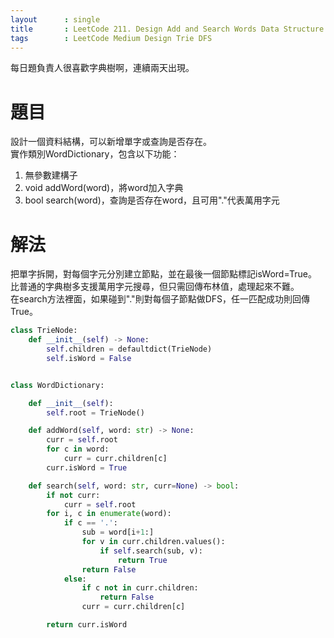 ```yaml
---
layout      : single
title       : LeetCode 211. Design Add and Search Words Data Structure
tags 		: LeetCode Medium Design Trie DFS
---
```

每日題負責人很喜歡字典樹啊，連續兩天出現。

# 題目
設計一個資料結構，可以新增單字或查詢是否存在。  
實作類別WordDictionary，包含以下功能：
1. 無參數建構子
2. void addWord(word)，將word加入字典
3. bool search(word)，查詢是否存在word，且可用"."代表萬用字元

# 解法
把單字拆開，對每個字元分別建立節點，並在最後一個節點標記isWord=True。  
比普通的字典樹多支援萬用字元搜尋，但只需回傳布林值，處理起來不難。  
在search方法裡面，如果碰到"."則對每個子節點做DFS，任一匹配成功則回傳True。

```python
class TrieNode:
    def __init__(self) -> None:
        self.children = defaultdict(TrieNode)
        self.isWord = False


class WordDictionary:

    def __init__(self):
        self.root = TrieNode()

    def addWord(self, word: str) -> None:
        curr = self.root
        for c in word:
            curr = curr.children[c]
        curr.isWord = True

    def search(self, word: str, curr=None) -> bool:
        if not curr:
            curr = self.root
        for i, c in enumerate(word):
            if c == '.':
                sub = word[i+1:]
                for v in curr.children.values():
                    if self.search(sub, v):
                        return True
                return False
            else:
                if c not in curr.children:
                    return False
                curr = curr.children[c]

        return curr.isWord
```
